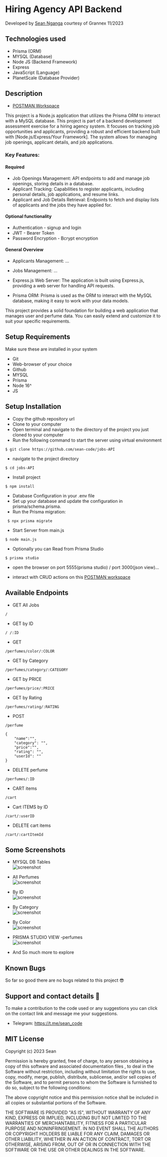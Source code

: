 # Hiring Agency API Backend

Developed by <a href="https://github.com/sean-code" target="_blank">Sean Nganga</a> courtesy of Grannex 11/2023

## Technologies used

- Prisma (ORM)
-  MYSQL (Database)
- Node JS (Backend Framework)
- Express
- JavaScript (Language)
- PlanetScale (Database Provider)



## Description

- <a href="https://www.postman.com/vlapp-emmerce/workspace/graffix-workspace/collection/26841432-c5a587c9-e394-4442-a479-64102c0791b1?action=share&creator=26841432&active-environment=26841432-d174213c-8355-4d3a-9cc9-5ea6d8f19baf" target="_blank">POSTMAN Workspace</a>

This project is a Node.js application that utilizes the Prisma ORM to interact with a MySQL database. This project is part of a backend development assessment exercise for a hiring agency system. It focuses on tracking job opportunities and applicants, providing a robust and efficient backend built with [Node.js/Express/Your Framework]. The system allows for managing job openings, applicant details, and job applications.

### Key Features:

#### Required

* Job Openings Management: API endpoints to add and manage job openings, storing details in a database.
* Applicant Tracking: Capabilities to register applicants, including personal details, job applications, and resume links.
* Applicant and Job Details Retrieval: Endpoints to fetch and display lists of applicants and the jobs they have applied for.


#### Optional functionality

* Authentication - signup and login 
* JWT - Bearer Token
* Password Encryption - Bcrypt encryption

#### General Overview
* Applicants Management: ...

* Jobs Management: ...

* Express.js Web Server: The application is built using Express.js, providing a web server for handling API requests.

* Prisma ORM: Prisma is used as the ORM to interact with the MySQL database, making it easy to work with your data models.

This project provides a solid foundation for building a web application that manages user and perfume data. You can easily extend and customize it to suit your specific requirements.


## Setup Requirements
 Make sure these are installed in your system

- Git
- Web-browser of your choice
- Github
- MYSQL
- Prisma
- Node 16^
- JS

## Setup Installation

- Copy the github repository url
- Clone to your computer
- Open terminal and navigate to the directory of the project you just cloned to your computer
- Run the following command to start the server using virtual environment

```
$ git clone https://github.com/sean-code/jobs-API 
```

- navigate to the project directory

```
$ cd jobs-API
```
- Install project
```
$ npm install
```
- Database Configuration in your .env file
- Set up your database and update the configuration in prisma/schema.prisma.
- Run the Prisma migration:
```
 $ npx prisma migrate
```


- Start Server from main.js
```
$ node main.js
```

- Optionally you can Read from Prisma Studio

```
$ prisma studio
```



- open the browser on port 5555(prisma studio) / port 3000(json view)...


- interact with CRUD actions on this <a href="https://www.postman.com/vlapp-emmerce/workspace/odour-perfumes/collection/26841432-2a54e5f4-4a02-4f5d-a3c8-15945bf80a14?action=share&creator=26841432" target="_blank">POSTMAN workspace</a>



## Available Endpoints
- GET All  Jobs
```
/

```
- GET by ID

```
/ /:ID
```
- GET 

```
/perfumes/color/:COLOR
```

- GET by Category
```
/perfumes/category/:CATEGORY
```

-  GET by PRICE
```
/perfumes/price/:PRICE
```

- GET by Rating
```
/perfumes/rating/:RATING
```

- POST 
```
/perfume

{
    "name":"",
    "category": "",
    "price":"",
    "rating": "",
    "userId": ""
}
```
- DELETE perfume
```
/perfumes/:ID
```
 - CART items

```
/cart
```
- Cart ITEMS by ID

```
/cart/:userID
```

- DELETE cart items

```
/cart/:cartItemId
```



## Some Screenshots

- MYSQL DB Tables
    <br>
  <img src="./assets/images/DBPAge.png" alt="screenshot" />


- All Perfumes
  <br>
  <img src="./assets/images/Perfumes.png" alt="screenshot" />


- By ID
    <br>
  <img src="./assets/images/PerfumeByID.png" alt="screenshot" />

- By Category
    <br>
  <img src="./assets/images/By Category.png" alt="screenshot" />


- By Color
    <br>
  <img src="./assets/images/ByColor.png" alt="screenshot" />

- PRISMA STUDIO VIEW -perfumes
    <br>
  <img src="./assets/images/Prisma Studio View.png" alt="screenshot" />



* And So much more to explore


## Known Bugs

So far so good there are no bugs related to this project 😎

## Support and contact details 🙂

To make a contribution to the code used or any suggestions you can click on the contact link and message me your suggestions.

- Telegram: https://t.me/sean_code

## MIT License

Copyright (c) 2023 Sean

Permission is hereby granted, free of charge, to any person obtaining a copy
of this software and associated documentation files , to deal
in the Software without restriction, including without limitation the rights
to use, copy, modify, merge, publish, distribute, sublicense, and/or sell
copies of the Software, and to permit persons to whom the Software is
furnished to do so, subject to the following conditions:

The above copyright notice and this permission notice shall be included in all
copies or substantial portions of the Software.

THE SOFTWARE IS PROVIDED "AS IS", WITHOUT WARRANTY OF ANY KIND, EXPRESS OR
IMPLIED, INCLUDING BUT NOT LIMITED TO THE WARRANTIES OF MERCHANTABILITY,
FITNESS FOR A PARTICULAR PURPOSE AND NONINFRINGEMENT. IN NO EVENT SHALL THE
AUTHORS OR COPYRIGHT HOLDERS BE LIABLE FOR ANY CLAIM, DAMAGES OR OTHER
LIABILITY, WHETHER IN AN ACTION OF CONTRACT, TORT OR OTHERWISE, ARISING FROM,
OUT OF OR IN CONNECTION WITH THE SOFTWARE OR THE USE OR OTHER DEALINGS IN THE
SOFTWARE.


